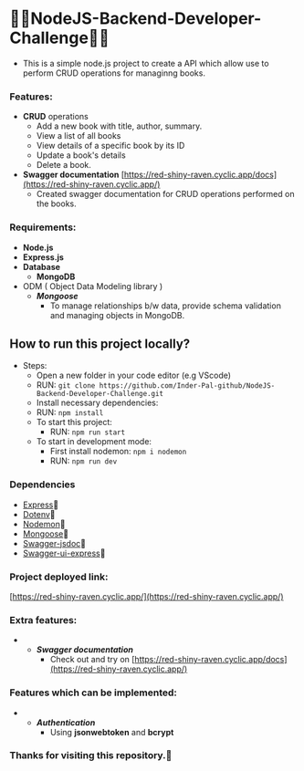 # 🚂🚂NodeJS-Backend-Developer-Challenge🐋🐋

- This is a simple node.js project to create a API which allow use to perform CRUD operations for managinng books.

### Features:

- **CRUD** operations
  - Add a new book with title, author, summary.
  - View a list of all books
  - View details of a specific book by its ID
  - Update a book's details
  - Delete a book.
- **Swagger documentation** [https://red-shiny-raven.cyclic.app/docs](https://red-shiny-raven.cyclic.app/)
  - Created swagger documentation for CRUD operations performed on the books.

### Requirements:

- **Node.js**
- **Express.js**
- **Database**
  - **MongoDB**
- ODM ( Object Data Modeling library )
  - **_Mongoose_**
    - To manage relationships b/w data, provide schema validation and managing objects in MongoDB.

## How to run this project locally?

- Steps:
  - Open a new folder in your code editor (e.g VScode)
  - RUN: `git clone https://github.com/Inder-Pal-github/NodeJS-Backend-Developer-Challenge.git`
  - Install necessary dependencies:
  - RUN: `npm install`
  - To start this project:
    - RUN: `npm run start`
  - To start in development mode:
    - First install nodemon: `npm i nodemon`
    - RUN: `npm run dev`

### Dependencies

- [Express](https://www.npmjs.com/package/express)🚀
- [Dotenv](https://www.npmjs.com/package/dotenv)🚀
- [Nodemon](https://www.npmjs.com/package/nodemon)🚀
- [Mongoose](https://www.npmjs.com/package/mongoose)🚀
- [Swagger-jsdoc](https://www.npmjs.com/package/swagger-jsdoc)🚀
- [Swagger-ui-express](https://www.npmjs.com/package/swagger-ui-express)🚀

### Project deployed link:

[https://red-shiny-raven.cyclic.app/](https://red-shiny-raven.cyclic.app/)

### Extra features:

- - **_Swagger documentation_**
    - Check out and try on [https://red-shiny-raven.cyclic.app/docs](https://red-shiny-raven.cyclic.app/)

### Features which can be implemented:

- - **_Authentication_**
    - Using **jsonwebtoken** and **bcrypt**


### Thanks for visiting this repository.🚀
